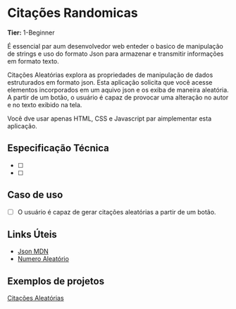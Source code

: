 # Citações Randomicas

**Tier:** 1-Beginner

É essencial par aum desenvolvedor web enteder o basico de manipulação de strings e uso do formato Json para armazenar e transmitir informações em formato texto. 

Citações Aleatórias explora as propriedades de manipulação de dados estruturados em formato json. Esta aplicação solicita que você acesse elementos incorporados em um aquivo json e os exiba de maneira aleatória. A partir de um botão, o usuário é capaz de provocar  uma alteração no autor e no texto exibido na tela. 

Você dve usar apenas HTML, CSS e Javascript par aimplementar esta aplicação.

## Especificação Técnica

-   [ ] 
-   [ ] 

## Caso de uso 

-   [ ] O usuário é capaz de gerar citações aleatórias a partir de um botão.

## Links Úteis

-   [Json MDN](https://developer.mozilla.org/pt-BR/docs/Aprender/JavaScript/Objetos/JSON)
-   [Numero Aleatório](https://developer.mozilla.org/pt-BR/docs/Web/JavaScript/Reference/Global_Objects/Math/random)

## Exemplos de projetos

[Citações Aleatórias](https://citacoes.in/citacoes/citacao-aleatoria/)
